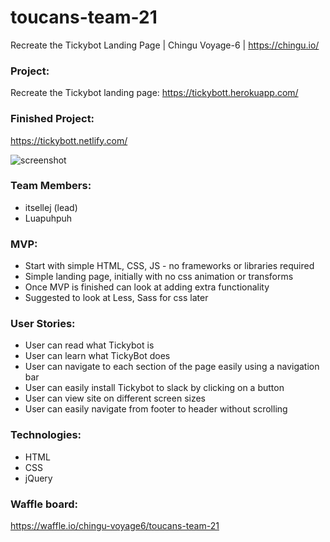 # toucans-team-21
Recreate the Tickybot Landing Page | Chingu Voyage-6 | https://chingu.io/

### Project: ###

Recreate the Tickybot landing page: https://tickybott.herokuapp.com/

### Finished Project: ###
https://tickybott.netlify.com/

![screenshot](https://res.cloudinary.com/itsellej/image/upload/v1533719910/projects-gif/tickybot-screenshot.png)

### Team Members: ###
- itsellej (lead)
- Luapuhpuh

### MVP: ###
- Start with simple HTML, CSS, JS - no frameworks or libraries required
- Simple landing page, initially with no css animation or transforms
- Once MVP is finished can look at adding extra functionality
- Suggested to look at Less, Sass for css later

### User Stories: ###
- User can read what Tickybot is
- User can learn what TickyBot does
- User can navigate to each section of the page easily using a navigation bar
- User can easily install Tickybot to slack by clicking on a button
- User can view site on different screen sizes
- User can easily navigate from footer to header without scrolling

### Technologies: ###
- HTML
- CSS
- jQuery

### Waffle board: ###
https://waffle.io/chingu-voyage6/toucans-team-21
